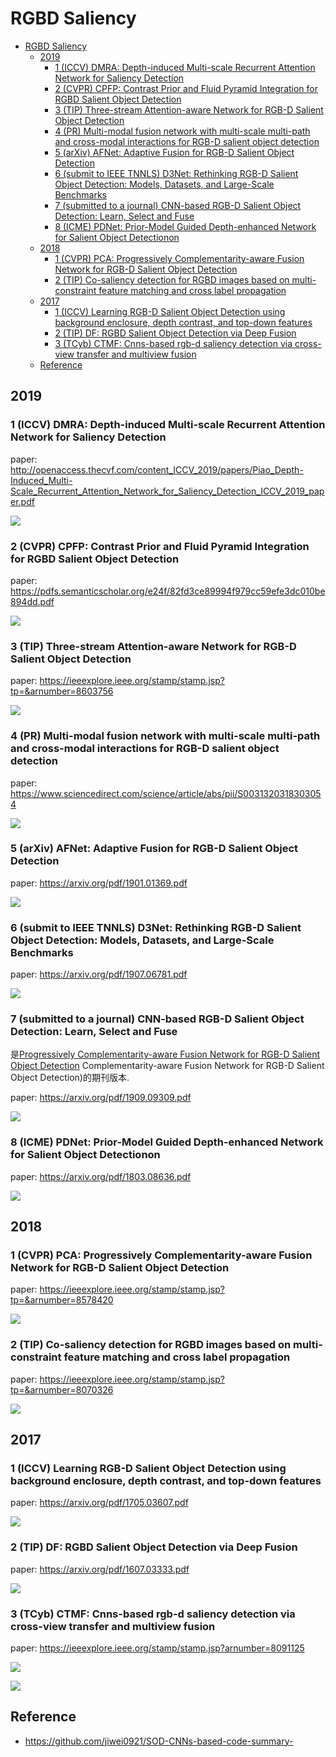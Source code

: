 # RGBD Saliency

* [RGBD Saliency](#rgbd-saliency)
  + [2019](#2019)
    - [1 (ICCV) DMRA: Depth-induced Multi-scale Recurrent Attention Network for Saliency Detection](#1-iccv-dmra-depth-induced-multi-scale-recurrent-attention-network-for-saliency-detection)
    - [2 (CVPR) CPFP: Contrast Prior and Fluid Pyramid Integration for RGBD Salient Object Detection](#2-cvpr-cpfp-contrast-prior-and-fluid-pyramid-integration-for-rgbd-salient-object-detection)
    - [3 (TIP) Three-stream Attention-aware Network for RGB-D Salient Object Detection](#3-tip-three-stream-attention-aware-network-for-rgb-d-salient-object-detection)
    - [4 (PR) Multi-modal fusion network with multi-scale multi-path and cross-modal interactions for RGB-D salient object detection](#4-pr-multi-modal-fusion-network-with-multi-scale-multi-path-and-cross-modal-interactions-for-rgb-d-salient-object-detection)
    - [5 (arXiv) AFNet: Adaptive Fusion for RGB-D Salient Object Detection](#5-arxiv-afnet-adaptive-fusion-for-rgb-d-salient-object-detection)
    - [6 (submit to IEEE TNNLS) D3Net: Rethinking RGB-D Salient Object Detection: Models, Datasets, and Large-Scale Benchmarks](#6-submit-to-ieee-tnnls-d3net-rethinking-rgb-d-salient-object-detection-models-datasets-and-large-scale-benchmarks)
    - [7 (submitted to a journal) CNN-based RGB-D Salient Object Detection: Learn, Select and Fuse](#7-submitted-to-a-journal-cnn-based-rgb-d-salient-object-detection-learn-select-and-fuse)
    - [8 (ICME) PDNet: Prior-Model Guided Depth-enhanced Network for Salient Object Detectionon](#8-icme-pdnet-prior-model-guided-depth-enhanced-network-for-salient-object-detectionon)
  + [2018](#2018)
    - [1 (CVPR) PCA: Progressively Complementarity-aware Fusion Network for RGB-D Salient Object Detection](#1-cvpr-pca-progressively-complementarity-aware-fusion-network-for-rgb-d-salient-object-detection)
    - [2 (TIP) Co-saliency detection for RGBD images based on multi-constraint feature matching and cross label propagation](#2-tip-co-saliency-detection-for-rgbd-images-based-on-multi-constraint-feature-matching-and-cross-label-propagation)
  + [2017](#2017)
    - [1 (ICCV) Learning RGB-D Salient Object Detection using background enclosure, depth contrast, and top-down features](#1-iccv-learning-rgb-d-salient-object-detection-using-background-enclosure-depth-contrast-and-top-down-features)
    - [2 (TIP) DF: RGBD Salient Object Detection via Deep Fusion](#2-tip-df-rgbd-salient-object-detection-via-deep-fusion)
    - [3 (TCyb) CTMF: Cnns-based rgb-d saliency detection via cross-view transfer and multiview fusion](#3-tcyb-ctmf-cnns-based-rgb-d-saliency-detection-via-cross-view-transfer-and-multiview-fusion)
  + [Reference](#reference)

## 2019

### 1 (ICCV) DMRA: Depth-induced Multi-scale Recurrent Attention Network for Saliency Detection

paper: http://openaccess.thecvf.com/content_ICCV_2019/papers/Piao_Depth-Induced_Multi-Scale_Recurrent_Attention_Network_for_Saliency_Detection_ICCV_2019_paper.pdf

![](assets/2019-12-20-13-12-53.png)

### 2 (CVPR) CPFP: Contrast Prior and Fluid Pyramid Integration for RGBD Salient Object Detection

paper: https://pdfs.semanticscholar.org/e24f/82fd3ce89994f979cc59efe3dc010be894dd.pdf

![](assets/2019-12-20-13-12-10.png)

### 3 (TIP) Three-stream Attention-aware Network for RGB-D Salient Object Detection

paper: https://ieeexplore.ieee.org/stamp/stamp.jsp?tp=&arnumber=8603756

![](assets/2019-12-20-13-11-31.png)

### 4 (PR) Multi-modal fusion network with multi-scale multi-path and cross-modal interactions for RGB-D salient object detection

paper: https://www.sciencedirect.com/science/article/abs/pii/S0031320318303054

![](assets/2019-12-20-13-20-56.png)

### 5 (arXiv) AFNet: Adaptive Fusion for RGB-D Salient Object Detection

paper: https://arxiv.org/pdf/1901.01369.pdf

![](assets/2019-12-20-13-24-01.png)

### 6 (submit to IEEE TNNLS) D3Net: Rethinking RGB-D Salient Object Detection: Models, Datasets, and Large-Scale Benchmarks

paper: https://arxiv.org/pdf/1907.06781.pdf

![](assets/2019-12-20-13-25-04.png)

### 7 (submitted to a journal) CNN-based RGB-D Salient Object Detection: Learn, Select and Fuse

是[Progressively Complementarity-aware Fusion Network for RGB-D Salient Object Detection](#1-cvpr-pca-progressively-complementarity-aware-fusion-network-for-rgb-d-salient-object-detection) Complementarity-aware Fusion Network for RGB-D Salient Object Detection)的期刊版本.

paper: https://arxiv.org/pdf/1909.09309.pdf

![](assets/2019-12-20-13-34-54.png)

### 8 (ICME) PDNet: Prior-Model Guided Depth-enhanced Network for Salient Object Detectionon

paper: https://arxiv.org/pdf/1803.08636.pdf

![](assets/2019-12-20-13-51-19.png)

## 2018

### 1 (CVPR) PCA: Progressively Complementarity-aware Fusion Network for RGB-D Salient Object Detection

paper: https://ieeexplore.ieee.org/stamp/stamp.jsp?tp=&arnumber=8578420

![](assets/2019-12-20-13-43-11.png)

### 2 (TIP) Co-saliency detection for RGBD images based on multi-constraint feature matching and cross label propagation

paper: https://ieeexplore.ieee.org/stamp/stamp.jsp?tp=&arnumber=8070326

![](assets/2019-12-20-13-48-06.png)

## 2017

### 1 (ICCV) Learning RGB-D Salient Object Detection using background enclosure, depth contrast, and top-down features

paper: https://arxiv.org/pdf/1705.03607.pdf

![](assets/2019-12-20-13-54-55.png)

### 2 (TIP) DF: RGBD Salient Object Detection via Deep Fusion

paper: https://arxiv.org/pdf/1607.03333.pdf

![](assets/2019-12-20-13-56-06.png)

### 3 (TCyb) CTMF: Cnns-based rgb-d saliency detection via cross-view transfer and multiview fusion

paper: https://ieeexplore.ieee.org/stamp/stamp.jsp?arnumber=8091125

![](assets/2019-12-20-13-57-37.png)

![](assets/2019-12-20-13-57-49.png)

## Reference

* https://github.com/jiwei0921/SOD-CNNs-based-code-summary-

